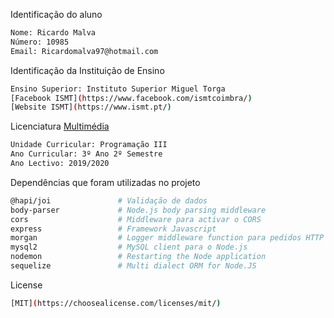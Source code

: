 
Identificação do aluno
```bash
Nome: Ricardo Malva
Número: 10985 
Email: Ricardomalva97@hotmail.com
```


Identificação da Instituição de Ensino
```bash
Ensino Superior: Instituto Superior Miguel Torga
[Facebook ISMT](https://www.facebook.com/ismtcoimbra/)
[Website ISMT](https://www.ismt.pt/)
```


Licenciatura [Multimédia](https://ismt.pt/ensino/oferta-educativa/licenciaturas/multimedia/)
```bash
Unidade Curricular: Programação III
Ano Curricular: 3º Ano 2º Semestre
Ano Lectivo: 2019/2020
```


Dependências que foram utilizadas no projeto
```bash
@hapi/joi               # Validação de dados
body-parser             # Node.js body parsing middleware
cors                    # Middleware para activar o CORS
express                 # Framework Javascript 
morgan                  # Logger middleware function para pedidos HTTP
mysql2                  # MySQL client para o Node.js
nodemon                 # Restarting the Node application
sequelize               # Multi dialect ORM for Node.JS
```


License
```bash
[MIT](https://choosealicense.com/licenses/mit/)
```
